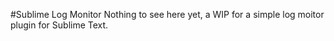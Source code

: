 #Sublime Log Monitor
Nothing to see here yet, a WIP for a simple log moitor plugin for Sublime Text.